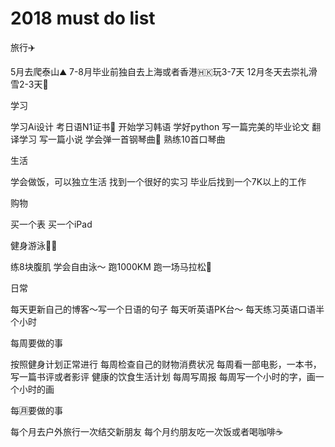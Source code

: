 # 2018 must do list 

旅行✈️

5月去爬泰山⛰️
7-8月毕业前独自去上海或者香港🇭🇰玩3-7天
12月冬天去崇礼滑雪2-3天🎿


学习

学习Ai设计
考日语N1证书📄
开始学习韩语
学好python
写一篇完美的毕业论文
翻译学习
写一篇小说
学会弹一首钢琴曲🎹
熟练10首口琴曲


生活

学会做饭，可以独立生活
找到一个很好的实习
毕业后找到一个7K以上的工作

购物

买一个表
买一个iPad

健身游泳🏊‍♀️

练8块腹肌
学会自由泳～
跑1000KM
跑一场马拉松🏃

日常

每天更新自己的博客～写一个日语的句子
每天听英语PK台～
每天练习英语口语半个小时


每周要做的事

按照健身计划正常进行
每周检查自己的财物消费状况
每周看一部电影，一本书，写一篇书评或者影评
健康的饮食生活计划
每周写周报
每周写一个小时的字，画一个小时的画


每🈷️要做的事

每个月去户外旅行一次结交新朋友
每个月约朋友吃一次饭或者喝咖啡☕️







